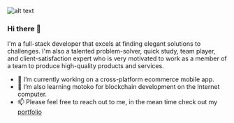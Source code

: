 ![alt text](https://miro.medium.com/max/1360/1*nWQ_U5NKEfNeGCTfh_2-Mw.gif)

### Hi there 👋

I'm a full-stack developer that excels at finding elegant solutions to challenges. I'm also a talented problem-solver, quick study, team player, and client-satisfaction expert who is very motivated to work as a member of a team to produce high-quality products and services.

<!--
**starprince7/starprince7** is a ✨ _special_ ✨ repository because its `README.md` (this file) appears on your GitHub profile.

Here are some ideas to get you started:

- 🔭 I’m currently working on ...
- 🌱 I’m currently learning ...
- 👯 I’m looking to collaborate on ...
- 🤔 I’m looking for help with ...
- 💬 Ask me about ...
- 📫 How to reach me: ...
- 😄 Pronouns: ...
- ⚡ Fun fact: ...
-->

- 🔭 I’m currently working on a cross-platform ecommerce mobile app.
- 🌱 I’m also learning motoko for blockchain development on the Internet computer.
- 📫 Please feel free to reach out to me, in the mean time check out my [portfolio](https://www.princenweke.com)
